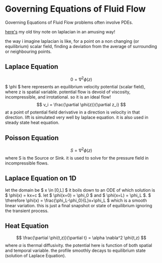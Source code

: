 # Governing Equations of Fluid Flow

Governing Equations of Fluid Flow problems often involve PDEs.

[here's](https://drive.google.com/file/d/17ENC6nCxcWn3py25OW-sRe31WkieeIyp/view?usp=sharing) my old tiny note on laplacian in an amusing way!

the way i imagine laplacian is like, for a point on a non changing (or equilibrium) scalar field, finding a deviation from the average of surrounding or neighbouring points.


## Laplace Equation
$$ 0 = \nabla^2 \phi(z) $$
$ \phi $ here represents an equilibrium velocity potential (scalar field), where z is spatial variable.
potential flow is devoid of viscosity, incompressible, and irrotational. so it is an ideal flow!
$$ v_i = \frac{\partial \phi(z)}{\partial z_i} $$
at a point of potential field derivative in a direction is velocity in that direction.
lift is simulated very well by laplace equation.
it is also used in steady state heat equation.


## Poisson Equation
$$ S = \nabla^2 \phi(z) $$
where S is the Source or Sink.
it is used to solve for the pressure field in incompressible flows.


## Laplace Equation on 1D
let the domain be $ x \in [0,L] $
it boils down to an ODE of which solution is $ \phi(x) = kx+c $.
let $ \phi(x=0) = \phi_0 $ and $ \phi(x=L) = \phi_L $.
$ \therefore \phi(x) = \frac{\phi_L-\phi_0}{L}x+\phi_L $ which is a smooth linear variation.
this is just a final snapshot or state of equilibrium ignoring the transient process.


## Heat Equation
$$ \frac{\partial \phi(t,z)}{\partial t} = \alpha \nabla^2 \phi(t,z) $$
where $\alpha$ is thermal diffusivity.
the potential here is function of both spatial and temporal variable.
the profile smoothly decays to equilibrium state (solution of Laplace Equation).